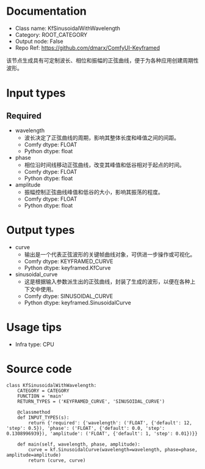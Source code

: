 # Documentation
- Class name: KfSinusoidalWithWavelength
- Category: ROOT_CATEGORY
- Output node: False
- Repo Ref: https://github.com/dmarx/ComfyUI-Keyframed

该节点生成具有可定制波长、相位和振幅的正弦曲线，便于为各种应用创建周期性波形。

# Input types
## Required
- wavelength
    - 波长决定了正弦曲线的周期，影响其整体长度和峰值之间的间距。
    - Comfy dtype: FLOAT
    - Python dtype: float
- phase
    - 相位沿时间线移动正弦曲线，改变其峰值和低谷相对于起点的时间。
    - Comfy dtype: FLOAT
    - Python dtype: float
- amplitude
    - 振幅控制正弦曲线峰值和低谷的大小，影响其振荡的程度。
    - Comfy dtype: FLOAT
    - Python dtype: float

# Output types
- curve
    - 输出是一个代表正弦波形的关键帧曲线对象，可供进一步操作或可视化。
    - Comfy dtype: KEYFRAMED_CURVE
    - Python dtype: keyframed.KfCurve
- sinusoidal_curve
    - 这是根据输入参数派生出的正弦曲线，封装了生成的波形，以便在各种上下文中使用。
    - Comfy dtype: SINUSOIDAL_CURVE
    - Python dtype: keyframed.SinusoidalCurve

# Usage tips
- Infra type: CPU

# Source code
```
class KfSinusoidalWithWavelength:
    CATEGORY = CATEGORY
    FUNCTION = 'main'
    RETURN_TYPES = ('KEYFRAMED_CURVE', 'SINUSOIDAL_CURVE')

    @classmethod
    def INPUT_TYPES(s):
        return {'required': {'wavelength': ('FLOAT', {'default': 12, 'step': 0.5}), 'phase': ('FLOAT', {'default': 0.0, 'step': 0.1308996939}), 'amplitude': ('FLOAT', {'default': 1, 'step': 0.01})}}

    def main(self, wavelength, phase, amplitude):
        curve = kf.SinusoidalCurve(wavelength=wavelength, phase=phase, amplitude=amplitude)
        return (curve, curve)
```